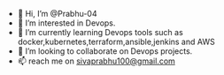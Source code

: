 - 👋 Hi, I’m @Prabhu-04
- 👀 I’m interested in Devops.
- 🌱 I’m currently learning Devops tools such as docker,kubernetes,terraform,ansible,jenkins and AWS
- 💞️ I’m looking to collaborate on Devops projects.
- 📫 reach me on sivaprabhu100@gmail.com

<!---
Prabhu-04/Prabhu-04 is a ✨ special ✨ repository because its `README.md` (this file) appears on your GitHub profile.
You can click the Preview link to take a look at your changes.
--->
